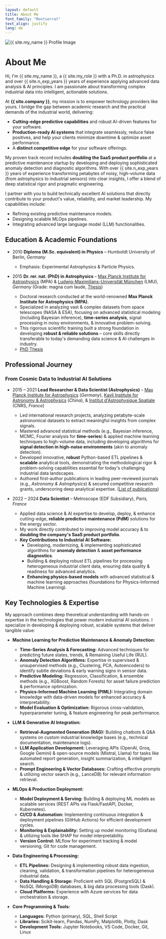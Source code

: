 ```yaml
---
layout: default
title: About Me
font_family: "Montserrat"
text_align: justify
lang: de
---
```


<div class="container_center">
  <img src="{{ site.profile_image }}" alt="{{ site.my_name }} Profile Image" class="logo" />
</div>

# <i class="fa fa-user"></i> About Me

Hi, I'm {{ site.my_name }}, a {{ site.my_role }} with a Ph.D. in astrophysics and over {{ site.n_exp_years }} years of experience applying advanced data analysis & AI principles.
I am passionate about transforming complex industrial data into intelligent, actionable solutions.

At **{{ site.company }}**, my mission is to empower technology providers like yours. I bridge the gap between academic research and the practical demands of the industrial world, delivering:

- **Cutting-edge predictive capabilities** and robust AI-driven features for your software.
- **Production-ready AI systems** that integrate seamlessly, reduce false positives, and help your clients minimize downtime & optimize asset performance.
- A **distinct competitive edge** for your software offerings.

My proven track record includes **doubling the SaaS product portfolio** at a predictive maintenance startup by developing and deploying sophisticated anomaly detection and diagnostic algorithms. With over {{ site.n_exp_years }} years of experience transforming petabytes of noisy, high-volume data (from astrophysics to industrial sensors) into clear insights, I offer a blend of deep statistical rigor and pragmatic engineering.

I partner with you to build technically excellent AI solutions that directly contribute to your product's value, reliability, and market leadership. My capabilities include:

- Refining existing predictive maintenance models.
- Designing scalable MLOps pipelines.
- Integrating advanced large language model (LLM) functionalities.

## <i class="fa fa-graduation-cap"></i> Education & Academic Foundations

- 2010 **Diploma (M.Sc. equivalent) in Physics** – Humboldt University of Berlin, _Germany_

  - Emphasis: Experimental Astrophysics & Particle Physics.

- 2015 **Dr. rer. nat. (PhD) in Astrophysics** – [Max Planck Institute for Astrophysics](https://www.mpa-garching.mpg.de/) (MPA) & [Ludwig-Maximilians-Universität München](https://en.wikipedia.org/wiki/Ludwig_Maximilian_University_of_Munich) (LMU), _Germany_ (Grade: magna cum laude, [Thesis](https://edoc.ub.uni-muenchen.de/18228/))
  - Doctoral research conducted at the world-renowned **Max Planck Institute for Astrophysics (MPA)**.
  - Specialized in analyzing vast & complex datasets from space telescopes (NASA & ESA), focusing on advanced statistical modeling (including Bayesian inference), **time-series analysis**, signal processing in noisy environments, & innovative problem-solving.
  - This rigorous scientific training built a strong foundation in developing **robust & reliable solutions** – core skills directly transferable to today's demanding data science & AI challenges in industry.
  - <a href="https://edoc.ub.uni-muenchen.de/18228/" target="_blank">PhD Thesis</a>

## <i class="fa fa-rocket"></i> Professional Journey

### From Cosmic Data to Industrial AI Solutions

- 2015 – 2021 **Lead Researcher & Data Scientist (Astrophysics)** – [Max Planck Institute for Astrophysics](https://www.mpa-garching.mpg.de/) (_Germany_), [Kavli Institute for Astronomy & Astrophysics](https://kiaa.pku.edu.cn) (_China_), & [Institut d'Astrophysique Spatiale](https://www.ias.u-psud.fr/en) (CNRS, _France_)

  - Led international research projects, analyzing petabyte-scale astronomical datasets to extract meaningful insights from complex signals.
  - Mastered advanced statistical methods (e.g., Bayesian inference, MCMC, Fourier analysis for **time-series**) & applied machine learning techniques to high-volume data, including developing algorithms for **signal detection in high-noise environments** (akin to anomaly detection).
  - Developed innovative, **robust** Python-based ETL pipelines & **scalable** analytical tools, demonstrating the methodological rigor & problem-solving capabilities essential for today's challenging industrial data landscapes.
  - Authored first-author publications in leading peer-reviewed journals (e.g., _Astronomy & Astrophysics_) & secured competitive research grants, underscoring deep analytical expertise. ([List of publications](https://ui.adsabs.harvard.edu/search/q=author%3A"Kolodzig"))

- 2022 – 2024 **Data Scientist** – Metroscope (EDF Subsidiary), _Paris, France_
  - Applied data science & AI expertise to develop, deploy, & enhance cutting-edge, **reliable predictive maintenance (PdM)** solutions for the energy sector.
  - My work directly contributed to improving model accuracy & to **doubling the company's SaaS product portfolio**.
  - **Key Contributions to Industrial AI Software:**
    - Developing, modernizing, & implementing sophisticated algorithms for **anomaly detection** & **asset performance diagnostics**.
    - Building & deploying robust ETL pipelines for processing heterogeneous industrial client data, ensuring data quality & readiness for advanced analytics.
    - **Enhancing physics-based models** with advanced statistical & machine learning approaches (foundations for Physics-Informed Machine Learning).

## <i class="fa fa-wrench"></i> Key Technologies & Expertise

My approach combines deep theoretical understanding with hands-on expertise in the technologies that power modern industrial AI solutions. I specialize in developing & deploying robust, scalable systems that deliver tangible value:

- **Machine Learning for Predictive Maintenance & Anomaly Detection:**

  - **Time-Series Analysis & Forecasting:** Advanced techniques for predicting future states, trends, & Remaining Useful Life (RUL).
  - **Anomaly Detection Algorithms:** Expertise in supervised & unsupervised methods (e.g., Clustering, PCA, Autoencoders) to identify subtle deviations & early warning signs in sensor data.
  - **Predictive Modeling:** Regression, Classification, & ensemble methods (e.g., XGBoost, Random Forests) for asset failure prediction & performance optimization.
  - **Physics-Informed Machine Learning (PIML):** Integrating domain knowledge with data-driven models for enhanced accuracy & interpretability.
  - **Model Evaluation & Optimization:** Rigorous cross-validation, hyperparameter tuning, & feature engineering for peak performance.

- **LLM & Generative AI Integration:**

  - **Retrieval-Augmented Generation (RAG):** Building chatbots & Q&A systems on custom industrial knowledge bases (e.g., technical documentation, maintenance logs).
  - **LLM Application Development:** Leveraging APIs (OpenAI, Groq, Google Gemini) & open-source models (Mistral, Llama) for tasks like automated report generation, insight summarization, & intelligent search.
  - **Prompt Engineering & Vector Databases:** Crafting effective prompts & utilizing vector search (e.g., LanceDB) for relevant information retrieval.

- **MLOps & Production Deployment:**

  - **Model Deployment & Serving:** Building & deploying ML models as scalable services (REST APIs via Flask/FastAPI, Docker, Kubernetes).
  - **CI/CD & Automation:** Implementing continuous integration & deployment pipelines (GitHub Actions) for efficient development cycles.
  - **Monitoring & Explainability:** Setting up model monitoring (Grafana) & utilizing tools like SHAP for model interpretability.
  - **Version Control:** MLflow for experiment tracking & model versioning; Git for code management.

- **Data Engineering & Processing:**

  - **ETL Pipelines:** Designing & implementing robust data ingestion, cleaning, validation, & transformation pipelines for heterogeneous industrial data.
  - **Data Handling & Storage:** Proficient with SQL (PostgreSQL) & NoSQL (MongoDB) databases, & big data processing tools (Dask).
  - **Cloud Platforms:** Experience with Azure services for data orchestration & storage.

- **Core Programming & Tools:**
  - **Languages:** Python (primary), SQL, Shell Script
  - **Libraries:** Scikit-learn, Pandas, NumPy, Matplotlib, Plotly, Dask
  - **Development Tools:** Jupyter Notebooks, VS Code, Docker, Git, Linux

